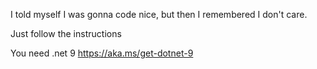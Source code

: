 I told myself I was gonna code nice, but then I remembered I don't care.

Just follow the instructions

You need .net 9 https://aka.ms/get-dotnet-9
